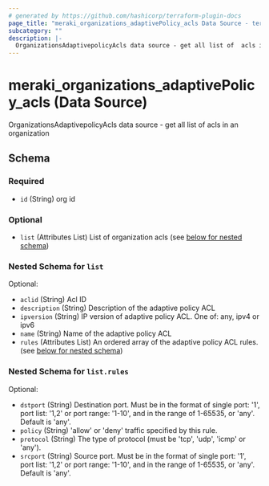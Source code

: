 ```yaml
---
# generated by https://github.com/hashicorp/terraform-plugin-docs
page_title: "meraki_organizations_adaptivePolicy_acls Data Source - terraform-provider-meraki"
subcategory: ""
description: |-
  OrganizationsAdaptivepolicyAcls data source - get all list of  acls in an organization
---
```


# meraki_organizations_adaptivePolicy_acls (Data Source)

OrganizationsAdaptivepolicyAcls data source - get all list of  acls in an organization



<!-- schema generated by tfplugindocs -->
## Schema

### Required

- `id` (String) org id

### Optional

- `list` (Attributes List) List of organization acls (see [below for nested schema](#nestedatt--list))

<a id="nestedatt--list"></a>
### Nested Schema for `list`

Optional:

- `aclid` (String) Acl ID
- `description` (String) Description of the adaptive policy ACL
- `ipversion` (String) IP version of adaptive policy ACL. One of: any, ipv4 or ipv6
- `name` (String) Name of the adaptive policy ACL
- `rules` (Attributes List) An ordered array of the adaptive policy ACL rules. (see [below for nested schema](#nestedatt--list--rules))

<a id="nestedatt--list--rules"></a>
### Nested Schema for `list.rules`

Optional:

- `dstport` (String) Destination port. Must be in the format of single port: '1', port list: '1,2' or port range: '1-10', and in the range of 1-65535, or 'any'. Default is 'any'.
- `policy` (String) 'allow' or 'deny' traffic specified by this rule.
- `protocol` (String) The type of protocol (must be 'tcp', 'udp', 'icmp' or 'any').
- `srcport` (String) Source port. Must be in the format of single port: '1', port list: '1,2' or port range: '1-10', and in the range of 1-65535, or 'any'. Default is 'any'.


